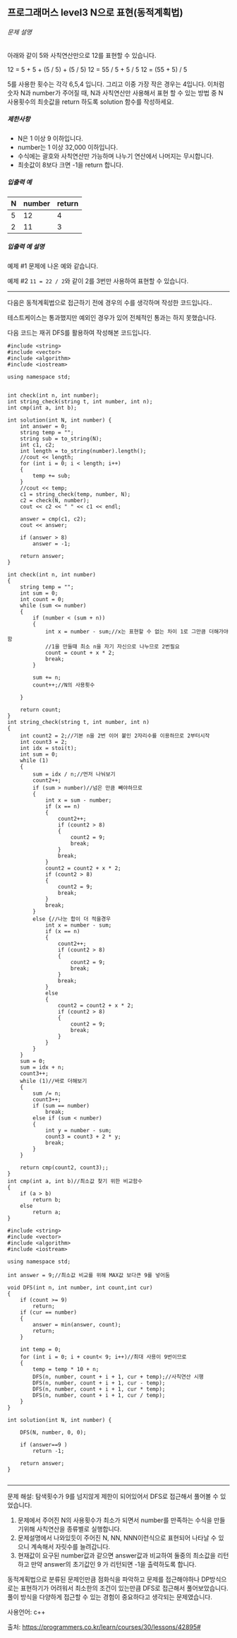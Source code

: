 ## 프로그래머스 level3 N으로 표현(동적계획법)

###### 문제 설명

아래와 같이 5와 사칙연산만으로 12를 표현할 수 있습니다.

12 = 5 + 5 + (5 / 5) + (5 / 5)
12 = 55 / 5 + 5 / 5
12 = (55 + 5) / 5

5를 사용한 횟수는 각각 6,5,4 입니다. 그리고 이중 가장 작은 경우는 4입니다.
이처럼 숫자 N과 number가 주어질 때, N과 사칙연산만 사용해서 표현 할 수 있는 방법 중 N 사용횟수의 최솟값을 return 하도록 solution 함수를 작성하세요.

##### 제한사항

- N은 1 이상 9 이하입니다.
- number는 1 이상 32,000 이하입니다.
- 수식에는 괄호와 사칙연산만 가능하며 나누기 연산에서 나머지는 무시합니다.
- 최솟값이 8보다 크면 -1을 return 합니다.

##### 입출력 예

| N    | number | return |
| ---- | ------ | ------ |
| 5    | 12     | 4      |
| 2    | 11     | 3      |

##### 입출력 예 설명

예제 #1
문제에 나온 예와 같습니다.

예제 #2
`11 = 22 / 2`와 같이 2를 3번만 사용하여 표현할 수 있습니다.

___

다음은 동적계획법으로 접근하기 전에 경우의 수를 생각하며 작성한 코드입니다..

테스트케이스는 통과했지만 예외인 경우가 있어 전체적인 통과는 하지 못했습니다.

다음 코드는 재귀 DFS를 활용하여 작성해본 코드입니다.

```
#include <string>
#include <vector>
#include <algorithm>
#include <iostream>

using namespace std;


int check(int n, int number);
int string_check(string t, int number, int n);
int cmp(int a, int b);

int solution(int N, int number) {
	int answer = 0;
	string temp = "";
	string sub = to_string(N);
	int c1, c2;
	int length = to_string(number).length();
	//cout << length;
	for (int i = 0; i < length; i++)
	{
		temp += sub;
	}
	//cout << temp;
	c1 = string_check(temp, number, N);
	c2 = check(N, number);
	cout << c2 << " " << c1 << endl;

	answer = cmp(c1, c2);
	cout << answer;

	if (answer > 8)
		answer = -1;

	return answer;
}

int check(int n, int number)
{
	string temp = "";
	int sum = 0;
	int count = 0;
	while (sum <= number)
	{
		if (number < (sum + n))
		{
			int x = number - sum;//x는 표현할 수 없는 차이 1로 그만큼 더해가야함
			//1을 만들때 최소 n을 자기 자신으로 나누므로 2번필요
			count = count + x * 2;
			break;
		}

		sum += n;
		count++;//N의 사용횟수

	}

	return count;
}
int string_check(string t, int number, int n)
{
	int count2 = 2;//기본 n을 2번 이어 붙인 2자리수를 이용하므로 2부터시작
	int count3 = 2;
	int idx = stoi(t);
	int sum = 0;
	while (1)
	{
		sum = idx / n;//먼저 나눠보기
		count2++;
		if (sum > number)//넘은 만큼 빼야하므로
		{
			int x = sum - number;
			if (x == n)
			{
				count2++;
				if (count2 > 8)
				{
					count2 = 9;
					break;
				}
				break;
			}
			count2 = count2 + x * 2;
			if (count2 > 8)
			{
				count2 = 9;
				break;
			}
			break;
		}
		else {//나눈 합이 더 적을경우
			int x = number - sum;
			if (x == n)
			{
				count2++;
				if (count2 > 8)
				{
					count2 = 9;
					break;
				}
				break;
			}
			else
			{
				count2 = count2 + x * 2;
				if (count2 > 8)
				{
					count2 = 9;
					break;
				}
			}
		}
	}
	sum = 0;
	sum = idx + n;
	count3++;
	while (1)//바로 더해보기
	{
		sum /= n;
		count3++;
		if (sum == number)
			break;
		else if (sum < number)
		{
			int y = number - sum;
			count3 = count3 + 2 * y;
			break;
		}
	}

	return cmp(count2, count3);;
}
int cmp(int a, int b)//최소값 찾기 위한 비교함수
{
	if (a > b)
		return b;
	else
		return a;
}
```

```
#include <string>
#include <vector>
#include <algorithm>
#include <iostream>

using namespace std;

int answer = 9;//최소값 비교를 위해 MAX값 보다큰 9를 넣어둠 

void DFS(int n, int number, int count,int cur)
{
	if (count >= 9)
		return;
	if (cur == number)
	{
		answer = min(answer, count);
		return;
	}

	int temp = 0;
	for (int i = 0; i + count< 9; i++)//최대 사용이 9번이므로
	{
		temp = temp * 10 + n;
		DFS(n, number, count + i + 1, cur + temp);//사칙연산 시행
		DFS(n, number, count + i + 1, cur - temp);
		DFS(n, number, count + i + 1, cur * temp);
		DFS(n, number, count + i + 1, cur / temp);
	}
}

int solution(int N, int number) {
	
	DFS(N, number, 0, 0);

	if (answer==9 )
		return -1;

	return answer;
}


```

___

문제 해설: 탐색횟수가 9를 넘지않게 제한이 되어있어서 DFS로 접근해서 풀어볼 수 있었습니다.

1. 문제에서 주어진 N의 사용횟수가 최소가 되면서 number를 만족하는 수식을 만들기위해 사칙연산을 종류별로 실행합니다.
2. 문제설명에서 나와있듯이 주어진 N, NN, NNN이런식으로 표현되어 나타날 수 있으니 계속해서 자릿수를 늘려갑니다.
3. 현재값이 요구된 number값과 같으면 answer값과 비교하여 둘중의 최소값을 리턴하고 만약 answer의 초기값인 9 가 리턴되면 -1을 출력하도록 합니다.



동적계획법으로 분류된 문제인만큼 점화식을 파악하고 문제를 접근해야하나 DP방식으로는 표현하기가 어려워서 최소한의 조건이 있는만큼 DFS로 접근해서 풀어보았습니다. 풀이 방식을 다양하게 접근할 수 있는 경험이 중요하다고 생각되는 문제였습니다.



사용언어: c++

출처: https://programmers.co.kr/learn/courses/30/lessons/42895#

